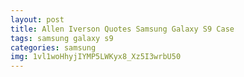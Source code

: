 ```yaml
---
layout: post
title: Allen Iverson Quotes Samsung Galaxy S9 Case
tags: samsung galaxy s9
categories: samsung
img: 1vl1woHhyjIYMP5LWKyx8_Xz5I3wrbU50
---
```

